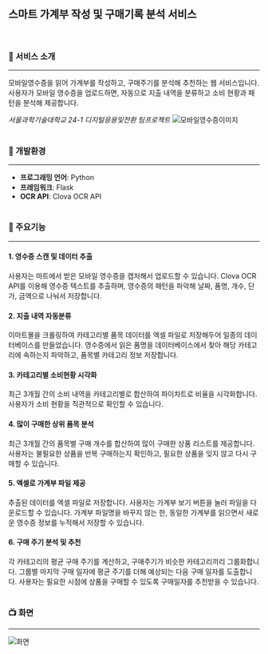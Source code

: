 ## 스마트 가계부 작성 및 구매기록 분석 서비스 
<br/>

### :money_with_wings: 서비스 소개
---
모바일영수증을 읽어 가계부를 작성하고, 구매주기를 분석해 추천하는 웹 서비스입니다. 사용자가 모바일 영수증을 업로드하면, 자동으로 지출 내역을 분류하고 소비 현황과 패턴을 분석해 제공합니다.


_서울과학기술대학교 24-1 디지털응용및전환 팀프로젝트_
![모바일영수증이미지](https://github.com/user-attachments/assets/613616c7-0375-44ed-8320-cce8c668179c)
<br/><br/>


### :wrench: 개발환경
---
- **프로그래밍 언어**: Python
- **프레임워크**: Flask
- **OCR API**: Clova OCR API
<br/><br/>


### :pushpin: 주요기능
---
#### 1. 영수증 스캔 및 데이터 추출
사용자는 마트에서 받은 모바일 영수증을 캡처해서 업로드할 수 있습니다. 
Clova OCR API를 이용해 영수증 텍스트를 추출하며, 
영수증의 패턴을 파악해 날짜, 품명, 개수, 단가, 금액으로 나눠서 저장합니다.

#### 2. 지출 내역 자동분류
이마트몰을 크롤링하여 카테고리별 품목 데이터를 엑셀 파일로 저장해두어 일종의 데이터베이스를 만들었습니다.
영수증에서 읽은 품명을 데이터베이스에서 찾아 해당 카테고리에 속하는지 파악하고, 품목별 카테고리 정보 저장합니다.

#### 3. 카테고리별 소비현황 시각화
최근 3개월 간의 소비 내역을 카테고리별로 합산하여 파이차트로 비율을 시각화합니다. 
사용자가 소비 현황을 직관적으로 확인할 수 있습니다.

#### 4. 많이 구매한 상위 품목 분석
최근 3개월 간의 품목별 구매 개수를 합산하여 많이 구매한 상품 리스트를 제공합니다. 
사용자는 불필요한 상품을 반복 구매하는지 확인하고, 필요한 상품을 잊지 않고 다시 구매할 수 있습니다.

#### 5. 엑셀로 가계부 파일 제공
추출된 데이터를 엑셀 파일로 저장합니다. 
사용자는 가계부 보기 버튼을 눌러 파일을 다운로드할 수 있습니다. 
가계부 파일명을 바꾸지 않는 한, 동일한 가계부를 읽으면서 새로운 영수증 정보를 누적해서 저장할 수 있습니다.

#### 6. 구매 주기 분석 및 추천
각 카테고리의 평균 구매 주기를 계산하고, 구매주기가 비슷한 카테고리끼리 그룹화합니다.
그룹별 마지막 구매 일자에 평균 주기를 더해 예상되는 다음 구매 일자를 도출합니다. 
사용자는 필요한 시점에 상품을 구매할 수 있도록 구매일자를 추천받을 수 있습니다.
<br/><br/>


### :tv: 화면
---
![화면](https://github.com/user-attachments/assets/2bdf5938-2cdb-477e-9271-d5b3daef4424)
